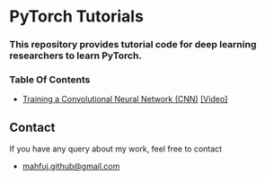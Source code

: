 # PyTorch Tutorials


### This repository provides tutorial code for deep learning researchers to learn PyTorch.


### Table Of Contents

- [Training a Convolutional Neural Network (CNN)](https://github.com/mahfujur1/PyTorch-Tutorials/blob/master/cnn-training-mnist.ipynb) 
  [[Video]](https://youtu.be/VdC6sdWWW74)


## Contact
If you have any query about my work, feel free to contact
- mahfuj.github@gmail.com
